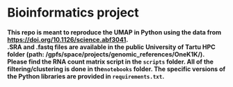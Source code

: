 # Bioinformatics project 


#### This repo is meant to reproduce the UMAP in Python using the data from https://doi.org/10.1126/science.abf3041. <br> .SRA and .fastq files are available in the public University of Tartu HPC folder (path: /gpfs/space/projects/genomic_references/OneK1K/). <br> Please find the RNA count matrix script in the <code>scripts</code> folder. All of the filtering/clustering is done in the<code>notebooks</code> folder. The specific versions of the Python libraries are provided in <code>requirements.txt</code>.
